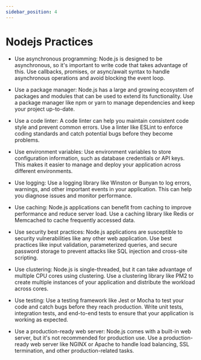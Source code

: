 ```yaml
---
sidebar_position: 4
---
```


# Nodejs Practices

- Use asynchronous programming: Node.js is designed to be asynchronous, so it's important to write code that takes advantage of this. Use callbacks, promises, or async/await syntax to handle asynchronous operations and avoid blocking the event loop.

- Use a package manager: Node.js has a large and growing ecosystem of packages and modules that can be used to extend its functionality. Use a package manager like npm or yarn to manage dependencies and keep your project up-to-date.

- Use a code linter: A code linter can help you maintain consistent code style and prevent common errors. Use a linter like ESLint to enforce coding standards and catch potential bugs before they become problems.

- Use environment variables: Use environment variables to store configuration information, such as database credentials or API keys. This makes it easier to manage and deploy your application across different environments.

- Use logging: Use a logging library like Winston or Bunyan to log errors, warnings, and other important events in your application. This can help you diagnose issues and monitor performance.

- Use caching: Node.js applications can benefit from caching to improve performance and reduce server load. Use a caching library like Redis or Memcached to cache frequently accessed data.

- Use security best practices: Node.js applications are susceptible to security vulnerabilities like any other web application. Use best practices like input validation, parameterized queries, and secure password storage to prevent attacks like SQL injection and cross-site scripting.

- Use clustering: Node.js is single-threaded, but it can take advantage of multiple CPU cores using clustering. Use a clustering library like PM2 to create multiple instances of your application and distribute the workload across cores.

- Use testing: Use a testing framework like Jest or Mocha to test your code and catch bugs before they reach production. Write unit tests, integration tests, and end-to-end tests to ensure that your application is working as expected.

- Use a production-ready web server: Node.js comes with a built-in web server, but it's not recommended for production use. Use a production-ready web server like NGINX or Apache to handle load balancing, SSL termination, and other production-related tasks.

